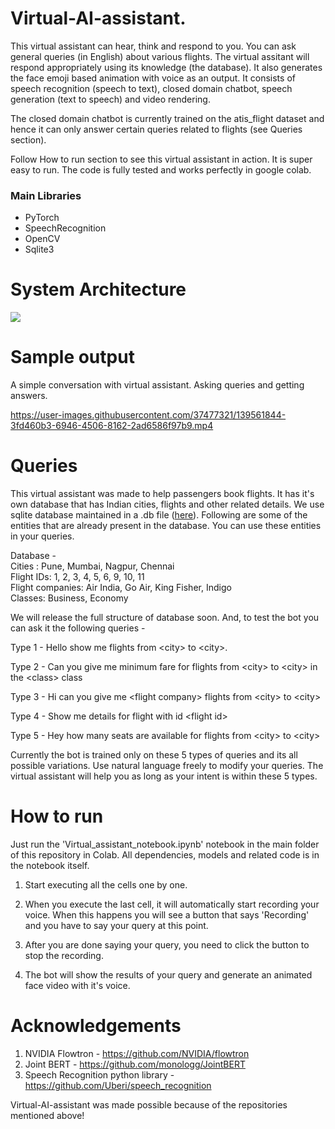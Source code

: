# Virtual-AI-assistant.

This virtual assistant can hear, think and respond to you. You can ask general queries (in English) about various flights. The virtual assitant will respond appropriately using its knowledge (the database). It also generates the face emoji based animation with voice as an output. It consists of speech recognition (speech to text), closed domain chatbot, speech generation (text to speech) and video rendering.

The closed domain chatbot is currently trained on the atis_flight dataset and hence it can only answer certain queries related to flights (see Queries section).

Follow How to run section to see this virtual assistant in action. It is super easy to run. The code is fully tested and works perfectly in google colab.

### Main Libraries

- PyTorch
- SpeechRecognition
- OpenCV
- Sqlite3

# System Architecture
<img src='assets/sys_arch.png'>

# Sample output

A simple conversation with virtual assistant. Asking queries and getting answers.

https://user-images.githubusercontent.com/37477321/139561844-3fd460b3-6946-4506-8162-2ad6586f97b9.mp4

# Queries
This virtual assistant was made to help passengers book flights. It has it's own database that has Indian cities, flights and other related details. We use sqlite database maintained in a .db file (<a href='https://github.com/DevashishPrasad/Virtual-AI-assistant/blob/main/code/closed_domain/atis.db'>here</a>). Following are some of the entities that are already present in the database. You can use these entities in your queries.

Database - <br>
Cities : Pune, Mumbai, Nagpur, Chennai <br>
Flight IDs: 1, 2, 3, 4, 5, 6, 9, 10, 11 <br>
Flight companies: Air India, Go Air, King Fisher, Indigo <br>
Classes: Business, Economy <br>

We will release the full structure of database soon. And, to test the bot you can ask it the following queries -

Type 1 - Hello show me flights from \<city\> to \<city\>.

Type 2 - Can you give me minimum fare for flights from \<city\> to \<city\> in the \<class\> class

Type 3 - Hi can you give me \<flight company\> flights from \<city\> to \<city\>

Type 4 - Show me details for flight with id \<flight id\>

Type 5 - Hey how many seats are available for flights from \<city\> to \<city\>

Currently the bot is trained only on these 5 types of queries and its all possible variations. Use natural language freely to modify your queries. The virtual assistant will help you as long as your intent is within these 5 types.

# How to run
Just run the 'Virtual_assistant_notebook.ipynb' notebook in the main folder of this repository in Colab. All dependencies, models and related code is in the notebook itself.

1. Start executing all the cells one by one.

2. When you execute the last cell, it will automatically start recording your voice. When this happens you will see a button that says 'Recording' and you have to say your query at this point.

3. After you are done saying your query, you need to click the button to stop the recording.

4. The bot will show the results of your query and generate an animated face video with it's voice.

# Acknowledgements

1. NVIDIA Flowtron - https://github.com/NVIDIA/flowtron
2. Joint BERT - https://github.com/monologg/JointBERT
3. Speech Recognition python library - https://github.com/Uberi/speech_recognition
  
Virtual-AI-assistant was made possible because of the repositories mentioned above!
